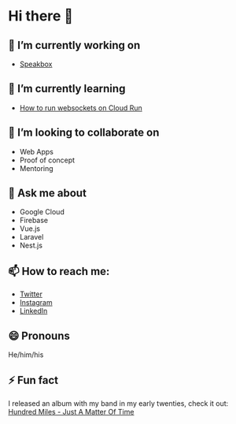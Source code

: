 # Hi there 👋

## 🔭 I’m currently working on

- [Speakbox](https://speakbox.ca)

## 🌱 I’m currently learning

- [How to run websockets on Cloud Run](https://cloud.google.com/blog/products/serverless/cloud-run-gets-websockets-http-2-and-grpc-bidirectional-streams)

## 👯 I’m looking to collaborate on

- Web Apps
- Proof of concept
- Mentoring

<!--
## 🤔 I’m looking for help with
-->
## 💬 Ask me about

- Google Cloud
- Firebase
- Vue.js
- Laravel
- Nest.js

## 📫 How to reach me:

- [Twitter](https://twitter.com/valentinprgnd)
- [Instagram](https://instagram.com/valentinprugnd)
- [LinkedIn](https://linkedin.com/in/valentinprugnaud)

## 😄 Pronouns

He/him/his

## ⚡ Fun fact

I released an album with my band in my early twenties, check it out: [Hundred Miles - Just A Matter Of Time](https://open.spotify.com/album/2zUdOxrodb0t6Cb9SFnRcp)
